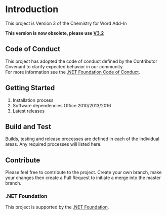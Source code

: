 # Introduction 
This project is Version 3 of the Chemistry for Word Add-In

**This version is now obsolete, please use [V3.2](https://github.com/Chem4Word/Version3-2)**

## Code of Conduct
This project has adopted the code of conduct defined by the Contributor Covenant to clarify expected behavior in our community.<br>
For more information see the [.NET Foundation Code of Conduct](https://dotnetfoundation.org/code-of-conduct). 

## Getting Started
1.	Installation process
2.	Software dependencies Office 2010/2013/2016
3.	Latest releases

## Build and Test
Builds, testing and release processes are defined in each of the individual areas.  Any required processes will listed here. 

## Contribute
Please feel free to contribute to the project.
Create your own branch, make your changes then create a Pull Request to initiate a merge into the master branch.

### .NET Foundation
This project is supported by the [.NET Foundation](https://dotnetfoundation.org).
